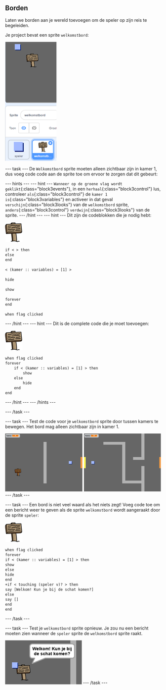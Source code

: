 ## Borden

Laten we borden aan je wereld toevoegen om de speler op zijn reis te begeleiden.

Je project bevat een sprite `welkomstbord`:

![screenshot](images/world-sign.png)

--- task --- De `Welkomstbord` sprite moeten alleen zichtbaar zijn in kamer 1, dus voeg code code aan de sprite toe om ervoor te zorgen dat dit gebeurt:

--- hints ---
 --- hint --- `Wanneer op de groene vlag wordt geklikt`{:class="block3events"}, in een `herhaal`{:class="block3control"} lus, controleer `als`{:class="block3control"} de `kamer 1 is`{:class="block3variables"} en activeer in dat geval `verschijn`{:class="block3looks"} van de `welkomstbord` sprite, `anders`{:class="block3control"} `verdwijn`{:class="block3looks"} van de sprite.
--- /hint ---
 --- hint --- Dit zijn de codeblokken die je nodig hebt:

![bord](images/sign.png)

```blocks3
if < > then
else
end

< (kamer :: variables) = [1] >

hide

show

forever
end

when flag clicked

```

--- /hint --- --- hint --- Dit is de complete code die je moet toevoegen:

![bord](images/sign.png)

```blocks3
when flag clicked
forever
	if < (kamer :: variables) = [1] > then
		show
	else
		hide
	end
end
```

--- /hint --- --- /hints ---

--- /task ---

--- task --- Test de code voor je `welkomstbord` sprite door tussen kamers te bewegen. Het bord mag alleen zichtbaar zijn in kamer 1.

![screenshot](images/world-sign-test.png) --- /task ---

--- task --- Een bord is niet veel waard als het niets zegt! Voeg code toe om een bericht weer te geven als de sprite `welkomstbord` wordt aangeraakt door de sprite `speler`:

![bord](images/sign.png)

```blocks3
when flag clicked
forever
if < (kamer :: variables) = [1] > then
show
else
hide
end
+if < touching (speler v)? > then
say [Welkom! Kun je bij de schat komen?]
else
say []
end
end
```

--- /task ---

--- task --- Test je `welkomstbord` sprite opnieuw. Je zou nu een bericht moeten zien wanneer de `speler` sprite de `welkomstbord` sprite raakt.

![screenshot](images/world-sign-test2.png) --- /task ---
